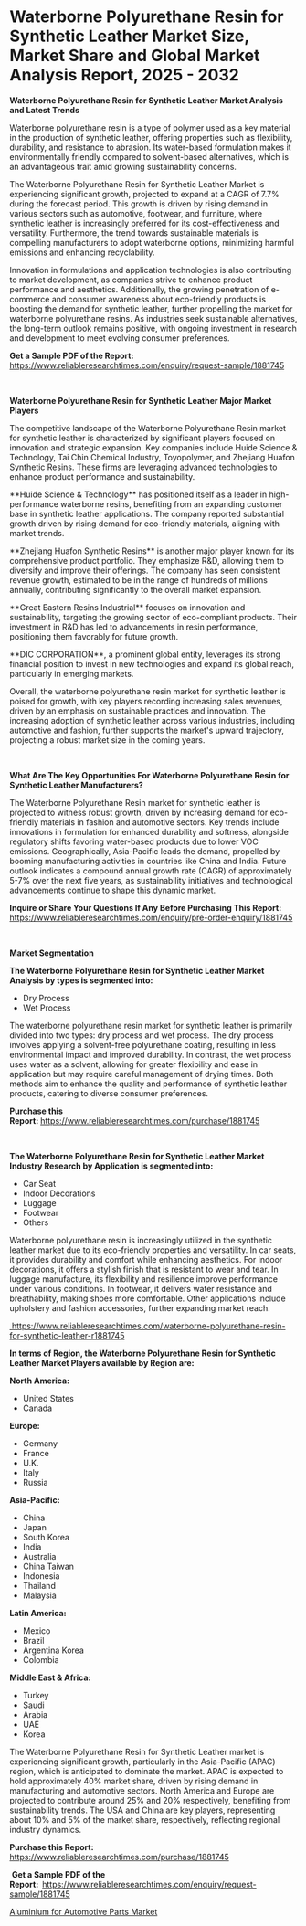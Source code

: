 <p><h1>Waterborne Polyurethane Resin for Synthetic Leather Market Size, Market Share and Global Market Analysis Report, 2025 - 2032</h1></p><p><strong>Waterborne Polyurethane Resin for Synthetic Leather Market Analysis and Latest Trends</strong></p>
<p><p>Waterborne polyurethane resin is a type of polymer used as a key material in the production of synthetic leather, offering properties such as flexibility, durability, and resistance to abrasion. Its water-based formulation makes it environmentally friendly compared to solvent-based alternatives, which is an advantageous trait amid growing sustainability concerns.</p><p>The Waterborne Polyurethane Resin for Synthetic Leather Market is experiencing significant growth, projected to expand at a CAGR of 7.7% during the forecast period. This growth is driven by rising demand in various sectors such as automotive, footwear, and furniture, where synthetic leather is increasingly preferred for its cost-effectiveness and versatility. Furthermore, the trend towards sustainable materials is compelling manufacturers to adopt waterborne options, minimizing harmful emissions and enhancing recyclability. </p><p>Innovation in formulations and application technologies is also contributing to market development, as companies strive to enhance product performance and aesthetics. Additionally, the growing penetration of e-commerce and consumer awareness about eco-friendly products is boosting the demand for synthetic leather, further propelling the market for waterborne polyurethane resins. As industries seek sustainable alternatives, the long-term outlook remains positive, with ongoing investment in research and development to meet evolving consumer preferences.</p></p>
<p><strong>Get a Sample PDF of the Report:&nbsp;</strong> <a href="https://www.reliableresearchtimes.com/enquiry/request-sample/1881745?utm_campaign=2123&utm_medium=2&utm_source=Github&utm_content=ia&utm_term=04022025&utm_id=waterborne-polyurethane-resin-for-synthetic-leather">https://www.reliableresearchtimes.com/enquiry/request-sample/1881745</a></p>
<p>&nbsp;</p>
<p><strong>Waterborne Polyurethane Resin for Synthetic Leather Major Market Players</strong></p>
<p><p>The competitive landscape of the Waterborne Polyurethane Resin market for synthetic leather is characterized by significant players focused on innovation and strategic expansion. Key companies include Huide Science & Technology, Tai Chin Chemical Industry, Toyopolymer, and Zhejiang Huafon Synthetic Resins. These firms are leveraging advanced technologies to enhance product performance and sustainability.</p><p>**Huide Science & Technology** has positioned itself as a leader in high-performance waterborne resins, benefiting from an expanding customer base in synthetic leather applications. The company reported substantial growth driven by rising demand for eco-friendly materials, aligning with market trends.</p><p>**Zhejiang Huafon Synthetic Resins** is another major player known for its comprehensive product portfolio. They emphasize R&D, allowing them to diversify and improve their offerings. The company has seen consistent revenue growth, estimated to be in the range of hundreds of millions annually, contributing significantly to the overall market expansion.</p><p>**Great Eastern Resins Industrial** focuses on innovation and sustainability, targeting the growing sector of eco-compliant products. Their investment in R&D has led to advancements in resin performance, positioning them favorably for future growth.</p><p>**DIC CORPORATION**, a prominent global entity, leverages its strong financial position to invest in new technologies and expand its global reach, particularly in emerging markets.</p><p>Overall, the waterborne polyurethane resin market for synthetic leather is poised for growth, with key players recording increasing sales revenues, driven by an emphasis on sustainable practices and innovation. The increasing adoption of synthetic leather across various industries, including automotive and fashion, further supports the market's upward trajectory, projecting a robust market size in the coming years.</p></p>
<p>&nbsp;</p>
<p><strong>What Are The Key Opportunities For Waterborne Polyurethane Resin for Synthetic Leather Manufacturers?</strong></p>
<p><p>The Waterborne Polyurethane Resin market for synthetic leather is projected to witness robust growth, driven by increasing demand for eco-friendly materials in fashion and automotive sectors. Key trends include innovations in formulation for enhanced durability and softness, alongside regulatory shifts favoring water-based products due to lower VOC emissions. Geographically, Asia-Pacific leads the demand, propelled by booming manufacturing activities in countries like China and India. Future outlook indicates a compound annual growth rate (CAGR) of approximately 5-7% over the next five years, as sustainability initiatives and technological advancements continue to shape this dynamic market.</p></p>
<p><strong>Inquire or Share Your Questions If Any Before Purchasing This Report:</strong> <a href="https://www.reliableresearchtimes.com/enquiry/pre-order-enquiry/1881745?utm_campaign=2123&utm_medium=2&utm_source=Github&utm_content=ia&utm_term=04022025&utm_id=waterborne-polyurethane-resin-for-synthetic-leather">https://www.reliableresearchtimes.com/enquiry/pre-order-enquiry/1881745</a></p>
<p>&nbsp;</p>
<p><strong>Market Segmentation</strong></p>
<p><strong>The Waterborne Polyurethane Resin for Synthetic Leather Market Analysis by types is segmented into:</strong></p>
<p><ul><li>Dry Process</li><li>Wet Process</li></ul></p>
<p><p>The waterborne polyurethane resin market for synthetic leather is primarily divided into two types: dry process and wet process. The dry process involves applying a solvent-free polyurethane coating, resulting in less environmental impact and improved durability. In contrast, the wet process uses water as a solvent, allowing for greater flexibility and ease in application but may require careful management of drying times. Both methods aim to enhance the quality and performance of synthetic leather products, catering to diverse consumer preferences.</p></p>
<p><strong>Purchase this Report:&nbsp;</strong><a href="https://www.reliableresearchtimes.com/purchase/1881745?utm_campaign=2123&utm_medium=2&utm_source=Github&utm_content=ia&utm_term=04022025&utm_id=waterborne-polyurethane-resin-for-synthetic-leather">https://www.reliableresearchtimes.com/purchase/1881745</a></p>
<p>&nbsp;</p>
<p><strong>The Waterborne Polyurethane Resin for Synthetic Leather Market Industry Research by Application is segmented into:</strong></p>
<p><ul><li>Car Seat</li><li>Indoor Decorations</li><li>Luggage</li><li>Footwear</li><li>Others</li></ul></p>
<p><p>Waterborne polyurethane resin is increasingly utilized in the synthetic leather market due to its eco-friendly properties and versatility. In car seats, it provides durability and comfort while enhancing aesthetics. For indoor decorations, it offers a stylish finish that is resistant to wear and tear. In luggage manufacture, its flexibility and resilience improve performance under various conditions. In footwear, it delivers water resistance and breathability, making shoes more comfortable. Other applications include upholstery and fashion accessories, further expanding market reach.</p></p>
<p><a href="https://www.reliableresearchtimes.com/waterborne-polyurethane-resin-for-synthetic-leather-r1881745?utm_campaign=2123&utm_medium=2&utm_source=Github&utm_content=ia&utm_term=04022025&utm_id=waterborne-polyurethane-resin-for-synthetic-leather">&nbsp;https://www.reliableresearchtimes.com/waterborne-polyurethane-resin-for-synthetic-leather-r1881745</a></p>
<p><strong>In terms of Region, the Waterborne Polyurethane Resin for Synthetic Leather Market Players available by Region are:</strong></p>
<p>
    <p> <strong> North America: </strong>
        <ul>
            <li>United States</li>
            <li>Canada</li>
        </ul>
        </p> 
    <p> <strong> Europe: </strong>
        <ul>
            <li>Germany</li>
            <li>France</li>
            <li>U.K.</li>
            <li>Italy</li>
            <li>Russia</li>
        </ul>
        </p> 
    <p> <strong> Asia-Pacific: </strong>
        <ul>
            <li>China</li>
            <li>Japan</li>
            <li>South Korea</li>
            <li>India</li>
            <li>Australia</li>
            <li>China Taiwan</li>
            <li>Indonesia</li>
            <li>Thailand</li>
            <li>Malaysia</li>
        </ul>
        </p> 
    <p> <strong> Latin America: </strong>
        <ul>
            <li>Mexico</li>
            <li>Brazil</li>
            <li>Argentina Korea</li>
            <li>Colombia</li>
        </ul>
        </p> 
    <p> <strong> Middle East & Africa: </strong>
        <ul>
            <li>Turkey</li>
            <li>Saudi</li>
            <li>Arabia</li>
            <li>UAE</li>
            <li>Korea</li>
        </ul>
    </p>
    </p>
<p><p>The Waterborne Polyurethane Resin for Synthetic Leather market is experiencing significant growth, particularly in the Asia-Pacific (APAC) region, which is anticipated to dominate the market. APAC is expected to hold approximately 40% market share, driven by rising demand in manufacturing and automotive sectors. North America and Europe are projected to contribute around 25% and 20% respectively, benefiting from sustainability trends. The USA and China are key players, representing about 10% and 5% of the market share, respectively, reflecting regional industry dynamics.</p></p>
<p><strong>Purchase this Report: </strong><a href="https://www.reliableresearchtimes.com/purchase/1881745?utm_campaign=2123&utm_medium=2&utm_source=Github&utm_content=ia&utm_term=04022025&utm_id=waterborne-polyurethane-resin-for-synthetic-leather">https://www.reliableresearchtimes.com/purchase/1881745</a></p>
<p>&nbsp;<strong>Get a Sample PDF of the Report:&nbsp;&nbsp;</strong><a href="https://www.reliableresearchtimes.com/enquiry/request-sample/1881745?utm_campaign=2123&utm_medium=2&utm_source=Github&utm_content=ia&utm_term=04022025&utm_id=waterborne-polyurethane-resin-for-synthetic-leather">https://www.reliableresearchtimes.com/enquiry/request-sample/1881745</a></p>
<p><strong></strong></p>
<p><p><a href="https://github.com/mcfred89/Market-Research-Report-List-1/blob/main/aluminium-for-automotive-parts-market.md?utm_campaign=2123&utm_medium=2&utm_source=Github&utm_content=ia&utm_term=04022025&utm_id=waterborne-polyurethane-resin-for-synthetic-leather">Aluminium for Automotive Parts Market</a></p></p>
